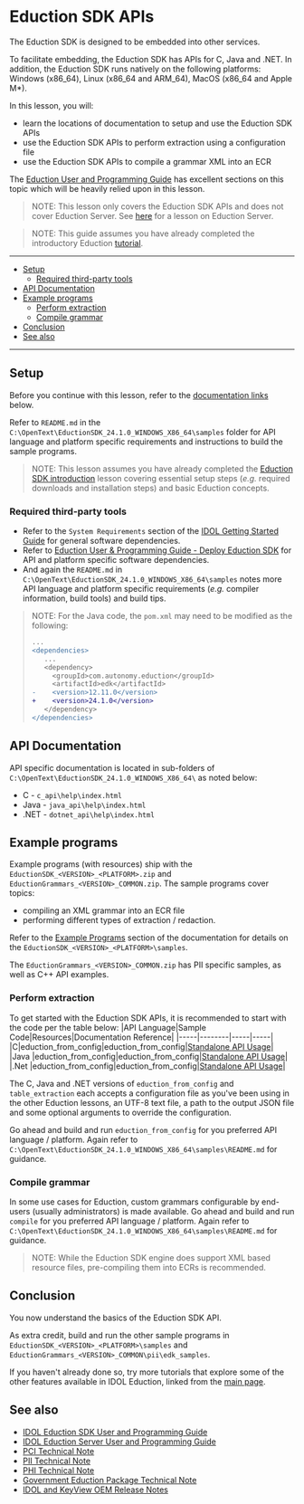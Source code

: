 # Eduction SDK APIs

The Eduction SDK is designed to be embedded into other services.

To facilitate embedding, the Eduction SDK has APIs for C, Java and .NET.  In addition, the Eduction SDK runs natively on the following platforms: Windows (x86_64), Linux (x86_64 and ARM_64), MacOS (x86_64 and Apple M*). 

In this lesson, you will:
- learn the locations of documentation to setup and use the Eduction SDK APIs
- use the Eduction SDK APIs to perform extraction using a configuration file
- use the Eduction SDK APIs to compile a grammar XML into an ECR

The [Eduction User and Programming Guide](https://www.microfocus.com/documentation/idol/IDOL_24_1/EductionSDK_24.1_Documentation/Guides/html/Content/EductionSDK/APIReference/apiReference.htm) has excellent sections on this topic which will be heavily relied upon in this lesson.

> NOTE: This lesson only covers the Eduction SDK APIs and does not cover Eduction Server. See [here](./README.md#use-idol-eduction-server) for a lesson on Eduction Server.

> NOTE: This guide assumes you have already completed the introductory Eduction [tutorial](../eduction/introduction.md#eduction-sdk-introduction).

---

- [Setup](#setup)
  - [Required third-party tools](#required-third-party-tools)
- [API Documentation](#api-documentation)
- [Example programs](#example-programs)
  - [Perform extraction](#perform-extraction)
  - [Compile grammar](#compile-grammar)
- [Conclusion](#conclusion)
- [See also](#see-also)
  
---

## Setup

Before you continue with this lesson, refer to the [documentation links](#see-also) below.

Refer to `README.md` in the `C:\OpenText\EductionSDK_24.1.0_WINDOWS_X86_64\samples` folder for API language and platform specific requirements and instructions to build the sample programs.

> NOTE: This lesson assumes you have already completed the [Eduction SDK introduction](../eduction/introduction.md#eduction-sdk-introduction) lesson covering essential setup steps (*e.g.* required downloads and installation steps) and basic Eduction concepts.

### Required third-party tools

- Refer to the `System Requirements` section of the [IDOL Getting Started Guide](https://www.microfocus.com/documentation/idol/IDOL_24_1/IDOLServer_24.1_Documentation/Guides/html/gettingstarted/Content/Install_Run_IDOL/Install/System_Requirements.htm) for general software dependencies.
- Refer to [Eduction User & Programming Guide - Deploy Eduction SDK](https://www.microfocus.com/documentation/idol/IDOL_24_1/EductionSDK_24.1_Documentation/Guides/html/Content/EductionSDK/DeployEductionSDK/deploySDK.htm) for API and platform specific software dependencies.
- And again the `README.md` in `C:\OpenText\EductionSDK_24.1.0_WINDOWS_X86_64\samples` notes more API language and platform specific requirements (*e.g.* compiler information, build tools) and build tips.

> NOTE: For the Java code, the `pom.xml` may need to be modified as the following:
> ```diff
> ...
> <dependencies>
>    ...
>    <dependency>
>      <groupId>com.autonomy.eduction</groupId>
>      <artifactId>edk</artifactId>
> -    <version>12.11.0</version>
> +    <version>24.1.0</version>
>    </dependency>
> </dependencies> 
> ```

## API Documentation

API specific documentation is located in sub-folders of `C:\OpenText\EductionSDK_24.1.0_WINDOWS_X86_64\` as noted below:
- C - `c_api\help\index.html`
- Java - `java_api\help\index.html`
- .NET - `dotnet_api\help\index.html`

## Example programs

Example programs (with resources) ship with the `EductionSDK_<VERSION>_<PLATFORM>.zip` and `EductionGrammars_<VERSION>_COMMON.zip`.  The sample programs cover topics:
- compiling an XML grammar into an ECR file
- performing different types of extraction / redaction.
 
Refer to the [Example Programs](https://www.microfocus.com/documentation/idol/IDOL_24_1/EductionSDK_24.1_Documentation/Guides/html/Content/EductionSDK/APIReference/Example_Programs.htm) section of the documentation for details on the `EductionSDK_<VERSION>_<PLATFORM>\samples`.

The `EductionGrammars_<VERSION>_COMMON.zip` has PII specific samples, as well as C++ API examples.

### Perform extraction

To get started with the Eduction SDK APIs, it is recommended to start with the code per the table below:
|API Language|Sample Code|Resources|Documentation Reference|
|-----|--------|-----|-----|
|C|eduction_from_config|eduction_from_config|[Standalone API Usage](https://www.microfocus.com/documentation/idol/IDOL_24_1/EductionSDK_24.1_Documentation/Guides/html/Content/EductionSDK/APIReference/Example_Programs.htm)|
|Java |eduction_from_config|eduction_from_config|[Standalone API Usage](https://www.microfocus.com/documentation/idol/IDOL_24_1/EductionSDK_24.1_Documentation/Guides/html/Content/EductionSDK/APIReference/Example_Programs.htm)|
|.Net |eduction_from_config|eduction_from_config|[Standalone API Usage](https://www.microfocus.com/documentation/idol/IDOL_24_1/EductionSDK_24.1_Documentation/Guides/html/Content/EductionSDK/APIReference/Example_Programs.htm)|

The C, Java and .NET versions of `eduction_from_config` and `table_extraction` each accepts a configuration file as you've been using in the other Eduction lessons, an UTF-8 text file, a path to the output JSON file and some optional arguments to override the configuration.

Go ahead and build and run `eduction_from_config` for you preferred API language / platform. Again refer to `C:\OpenText\EductionSDK_24.1.0_WINDOWS_X86_64\samples\README.md` for guidance. 

### Compile grammar

In some use cases for Eduction, custom grammars configurable by end-users (usually administrators) is made available.  Go ahead and build and run `compile` for you preferred API language / platform.  Again refer to `C:\OpenText\EductionSDK_24.1.0_WINDOWS_X86_64\samples\README.md` for guidance.

> NOTE: While the Eduction SDK engine does support XML based resource files, pre-compiling them into ECRs is recommended.

## Conclusion

You now understand the basics of the Eduction SDK API.

As extra credit, build and run the other sample programs in `EductionSDK_<VERSION>_<PLATFORM>\samples` and `EductionGrammars_<VERSION>_COMMON\pii\edk_samples`.

If you haven't already done so, try more tutorials that explore some of the other features available in IDOL Eduction, linked from the [main page](../README.md#capability-showcase-examples).

## See also

- [IDOL Eduction SDK User and Programming Guide](https://www.microfocus.com/documentation/idol/IDOL_24_1/EductionSDK_24.1_Documentation/Guides/html/)
- [IDOL Eduction Server User and Programming Guide](https://www.microfocus.com/documentation/idol/IDOL_24_1/EductionServer_24.1_Documentation/Help/Content/_ACI_Welcome.htm)
- [PCI Technical Note](https://www.microfocus.com/documentation/idol/IDOL_24_1/EductionGrammars_24.1_Documentation/PCI/)
- [PII Technical Note](https://www.microfocus.com/documentation/idol/IDOL_24_1/EductionGrammars_24.1_Documentation/PII/)
- [PHI Technical Note](https://www.microfocus.com/documentation/idol/IDOL_24_1/EductionGrammars_24.1_Documentation/PHI/)
- [Government Eduction Package Technical Note](https://www.microfocus.com/documentation/idol/IDOL_24_1/EductionGrammars_24.1_Documentation/GOV/)
- [IDOL and KeyView OEM Release Notes](https://www.microfocus.com/documentation/idol/IDOL_24_1/IDOLReleaseNotes_24.1_Documentation/idol/Content/SDKs/Eduction.htm)